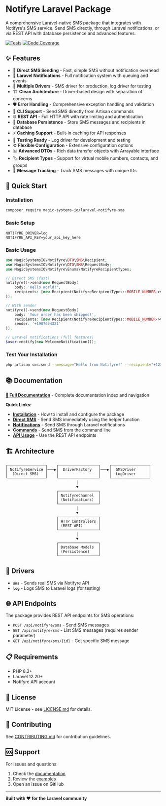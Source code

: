 # Notifyre Laravel Package

A comprehensive Laravel-native SMS package that integrates with Notifyre's SMS service. Send SMS directly, through
Laravel notifications, or via REST API with database persistence and advanced features.

[![Tests](https://github.com/magic-systems-io/laravel-notifyre-sms/workflows/Tests/badge.svg)](https://github.com/magic-systems-io/laravel-notifyre-sms/actions)
[![Code Coverage](https://img.shields.io/badge/coverage-62%25-yellow.svg)](https://github.com/magic-systems-io/laravel-notifyre-sms)

## ✨ Features

- 🚀 **Direct SMS Sending** - Fast, simple SMS without notification overhead
- 🔔 **Laravel Notifications** - Full notification system with queuing and events
- 🔧 **Multiple Drivers** - SMS driver for production, log driver for testing
- 🏗️ **Clean Architecture** - Driver-based design with separation of concerns
- 🛡️ **Error Handling** - Comprehensive exception handling and validation
- 📱 **CLI Support** - Send SMS directly from Artisan commands
- 🌐 **REST API** - Full HTTP API with rate limiting and authentication
- 💾 **Database Persistence** - Store SMS messages and recipients in database
- ⚡ **Caching Support** - Built-in caching for API responses
- 🧪 **Testing Ready** - Log driver for development and testing
- ⚙️ **Flexible Configuration** - Extensive configuration options
- 📊 **Advanced DTOs** - Rich data transfer objects with Arrayable interface
- 🏷️ **Recipient Types** - Support for virtual mobile numbers, contacts, and groups
- 📝 **Message Tracking** - Track SMS messages with unique IDs

## 🚀 Quick Start

### Installation

```bash
composer require magic-systems-io/laravel-notifyre-sms
```

### Basic Setup

```env
NOTIFYRE_DRIVER=log
NOTIFYRE_API_KEY=your_api_key_here
```

### Basic Usage

```php
use MagicSystemsIO\Notifyre\DTO\SMS\Recipient;
use MagicSystemsIO\Notifyre\DTO\SMS\RequestBody;
use MagicSystemsIO\Notifyre\Enums\NotifyreRecipientTypes;

// Direct SMS (fast)
notifyre()->send(new RequestBody(
    body: 'Hello World!',
    recipients: [new Recipient(NotifyreRecipientTypes::MOBILE_NUMBER->value, '+1234567890')]
));

// With sender
notifyre()->send(new RequestBody(
    body: 'Your order has been shipped!',
    recipients: [new Recipient(NotifyreRecipientTypes::MOBILE_NUMBER->value, '+1234567890')],
    sender: '+1987654321'
));

// Laravel notifications (full features)
$user->notify(new WelcomeNotification());
```

### Test Your Installation

```bash
php artisan sms:send --message="Hello from Notifyre!" --recipient="+1234567890"
```

## 📚 Documentation

**[📖 Full Documentation](./docs/README.md)** - Complete documentation index and navigation

**Quick Links:**

- **[Installation](./docs/getting-started/INSTALLATION.md)** - How to install and configure the package
- **[Direct SMS](./docs/usage/DIRECT_SMS.md)** - Send SMS immediately using the helper function
- **[Notifications](./docs/usage/NOTIFICATIONS.md)** - Send SMS through Laravel notifications
- **[Commands](./docs/usage/COMMANDS.md)** - Send SMS from the command line
- **[API Usage](./docs/usage/API.md)** - Use the REST API endpoints

## 🏗️ Architecture

```
┌─────────────────┐    ┌──────────────────┐    ┌─────────────────┐
│ NotifyreService │───▶│  DriverFactory   │───▶│  SMSDriver      │
│  (Direct SMS)   │    │                  │    │  LogDriver      │
└─────────────────┘    └──────────────────┘    └─────────────────┘
                                │
                                ▼
                       ┌──────────────────┐
                       │ NotifyreChannel  │
                       │ (Notifications)  │
                       └──────────────────┘
                                │
                                ▼
                       ┌──────────────────┐
                       │ HTTP Controllers │
                       │ (REST API)       │
                       └──────────────────┘
                                │
                                ▼
                       ┌──────────────────┐
                       │ Database Models  │
                       │ (Persistence)    │
                       └──────────────────┘
```

## 🔧 Drivers

- **`sms`** - Sends real SMS via Notifyre API
- **`log`** - Logs SMS to Laravel logs (for testing)

## 🌐 API Endpoints

The package provides REST API endpoints for SMS operations:

- `POST /api/notifyre/sms` - Send SMS messages
- `GET /api/notifyre/sms` - List SMS messages (requires sender parameter)
- `GET /api/notifyre/sms/{id}` - Get specific SMS message

## 📋 Requirements

- PHP 8.3+
- Laravel 12.20+
- Notifyre API account

## 📄 License

MIT License - see [LICENSE.md](./LICENSE.md) for details.

## 🤝 Contributing

See [CONTRIBUTING.md](./CONTRIBUTING.md) for contribution guidelines.

## 🆘 Support

For issues and questions:

1. Check the [documentation](./docs/README.md)
2. Review the [examples](./docs/usage/DIRECT_SMS.md)
3. Open an issue on GitHub

---

**Built with ❤️ for the Laravel community**
